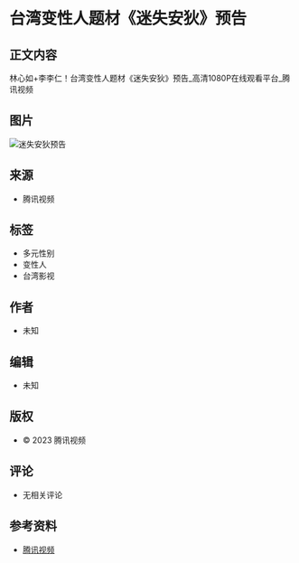 # 台湾变性人题材《迷失安狄》预告

## 正文内容

林心如+李李仁！台湾变性人题材《迷失安狄》预告_高清1080P在线观看平台_腾讯视频

## 图片

![迷失安狄预告](https://example.com/image.jpg)  <!-- 替换为实际图片链接 -->

## 来源

- 腾讯视频

## 标签

- 多元性别
- 变性人
- 台湾影视

## 作者

- 未知

## 编辑

- 未知

## 版权

- © 2023 腾讯视频

## 评论

- 无相关评论

## 参考资料

- [腾讯视频](https://v.qq.com/)